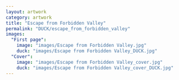 ```yaml
---
layout: artwork
category: artwork
title: "Escape from Forbidden Valley"
permalink: "DUCK/escape_from_forbidden_valley"
images:
  "First page":
    image: "images/Escape from Forbidden Valley.jpg"
    duck: "images/Escape from Forbidden Valley_DUCK.jpg"
  "Cover":
    image: "images/Escape from Forbidden Valley_cover.jpg"
    duck: "images/Escape from Forbidden Valley_cover_DUCK.jpg"
---
```

